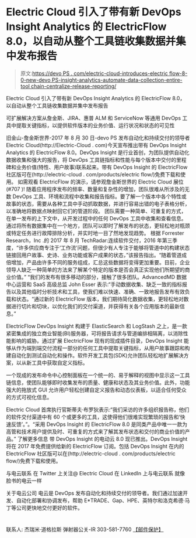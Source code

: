 # Electric Cloud 引入了带有新 DevOps Insight Analytics 的 ElectricFlow 8.0，以自动从整个工具链收集数据并集中发布报告

> 原文:[https://devo PS . com/electric-cloud-introduces-electric flow-8-0-new-devo PS-insight-analytics-automate-data-collection-entire-tool chain-centralize-release-reporting/](https://devops.com/electric-cloud-introduces-electricflow-8-0-new-devops-insight-analytics-automate-data-collection-entire-toolchain-centralize-release-reporting/)

Electric Cloud 引入了带有新 DevOps Insight Analytics 的 ElectricFlow 8.0，以自动从整个工具链收集数据并集中发布报告

可扩展解决方案从詹金斯、JIRA、惠普 ALM 和 ServiceNow 等通用 DevOps 工具中提取关键指标，以提供软件版本的业务价值、运行状况和状态的可见性

旧金山-詹金斯世界-2017 年 8 月 30 日-devo PS 发布自动化和持续交付的领导者 Electric Cloud(http://Electric-Cloud . com)今天宣布推出带有 DevOps Insight Analytics 的 ElectricFlow 8.0。DevOps Insight 是行业首创，为团队提供自动化数据收集和强大的报告，将 DevOps 工具链指标和性能与每个版本中交付的里程碑和业务价值(特性、用户故事)联系起来。带有 DevOps Insight 的 ElectricFlow 社区版可在(http://electric-cloud . com/products/electric flow/)免费下载和使用。
如需观看 ElectricFlow 的演示，请参观詹金斯世界的 Electric Cloud 展位(#707 )!
随着应用程序发布的频率、数量和复杂性的增加，团队很难从所涉及的无数 DevOps 工具、环境和流程中收集和报告指标。要了解一个版本中各个特性或故事的状态，需要从各种工具中手动抓取数据，并进行容易出错的电子表格分析，以准确地将数据点映射回它们的管道阶段。
团队需要一种简单、可重复的方式，在单一发布的上下文中，从开发过程中的任何 DevOps 工具中收集和查看信息。通过将所有数据集中在一个地方，团队可以即时了解发布的状态，更轻松地对瓶颈或特定任务进行故障排除分析，并实时地一目了然地发现趋势。
根据 Forrester Research，Inc .的 2017 年 8 月 TechRadar:连续软件交付，2016 年第三季度，“许多供应商专注于‘工作流’问题，但很少有人专注于能够将管道中的构建状态链接回用户故事、史诗、业务功能或客户成果的状态，”该报告指出。“随着管道成倍增加，产品由许多不同的服务组成，汇总这些数据将变得更加重要。目前，企业领导人缺乏一种简单的方法来了解某个特定的版本是否会真正实现他们所期望的商业价值。”
“我们的发布有很多移动的部分，接触了很多团队。AdvancedMD 数据中心运营和 SaaS 高级总监 John Esser 表示:“手动数据收集、缺乏一致的指标报告以及其他临时分析技术和工具，使我们难以快速、准确、一致地报告发布有效负载和状态。“通过新的 ElectricFlow 版本，我们期待简化数据收集，更轻松地对数据进行切片和切块，以优化我们的交付渠道，并获得有关各个应用版本的最新信息。”

ElectricFlow DevOps Insight 构建于 ElasticSearch 和 LogStash 之上，是一款紧密集成的独立商业智能(BI)服务器，可将报告请求与管道编排相隔离，以消除性能影响的威胁。通过扩展 ElectricFlow 现有的现成插件目录，DevOps Insight 能够从作为端到端交付流程一部分的任何工具中提取关键指标，从用户故事跟踪和构建自动化到测试自动化和操作。软件开发工具包(SDK)允许团队轻松地扩展解决方案，以从新工具中获取自定义指标。

一个现成的发布命令中心控制面板在一个统一的、易于解释的视图中显示这一工具链信息，使团队能够即时收集发布的质量、健康和状态及其业务价值。此外，功能强大的拖放式 GUI 允许用户轻松创建自定义报告和动态仪表板，以适合任何受众的方式可视化信息。

Electric Cloud 首席执行官斯蒂夫·布罗狄表示:“我们采访的许多组织报告称，他们的软件交付渠道中有 60 个或更多的工具，这使得他们很难实现繁琐的报告和‘快速反馈’。”。“采用 DevOps Insight 的 ElectricFlow 8.0 是同类产品中唯一一款为高管和技术用户提供及时、可重复的方式来了解其发布状态和交付的商业价值的产品。”
了解更多信息
带 DevOps Insight 的电动云 8.0 现已推出。DevOps Insight 将在 2017 年免费提供给新的 ElectricFlow 订阅。包括 DevOps Insight 在内的 ElectricFlow 社区版可以在(http://electric-cloud . com/products/electric flow/)免费下载和使用。

与电云联系
在 Twitter 上关注@ Electric Cloud
在 LinkedIn 上与电云联系
就像脸书的电云一样

关于电云公司
电云是 DevOps 发布自动化和持续交付的领导者。我们通过加速开发、自动化部署和协调发布，帮助 E*TRADE、Gap、HPE、英特尔和洛克希德·马丁等公司更快地交付更好的软件。

# #

联系人:
杰瑞米·道格拉斯
弹射器公关-IR
303-581-7760
[【邮件保护】](/cdn-cgi/l/email-protection)
